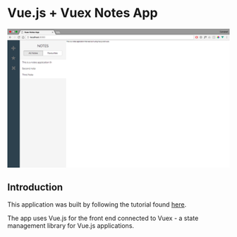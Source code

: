 # Vue.js + Vuex Notes App

![image](./img/vue-notes-app.png)

## Introduction

This application was built by following the tutorial found [here](https://coligo.io/learn-vuex-by-building-notes-app/?utm_source=ActiveCampaign&utm_medium=email&utm_content=Advanced+Beginner+Challenge%3A+JavaScript+Day+34&utm_campaign=JS+Day+34).

The app uses Vue.js for the front end connected to Vuex - a state management library for Vue.js applications.

